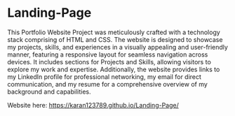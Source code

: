 # Landing-Page


This Portfolio Website Project was meticulously crafted with a technology stack comprising of HTML and CSS. The website is designed to showcase my projects, skills, and experiences in a visually appealing and user-friendly manner, featuring a responsive layout for seamless navigation across devices. It includes sections for Projects and Skills, allowing visitors to explore my work and expertise. Additionally, the website provides links to my LinkedIn profile for professional networking, my email for direct communication, and my resume for a comprehensive overview of my background and capabilities.


Website here: https://karan123789.github.io/Landing-Page/
